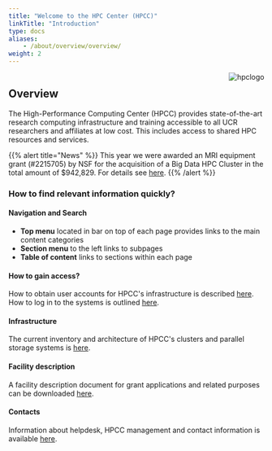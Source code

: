 ```yaml
---
title: "Welcome to the HPC Center (HPCC)"
linkTitle: "Introduction"
type: docs
aliases:
    - /about/overview/overview/
weight: 2
---
```


<img align="right" title="hpclogo" src="/img/background_small.jpg"><img/>

## Overview

The High-Performance Computing Center (HPCC) provides state-of-the-art research computing
infrastructure and training accessible to all UCR researchers and affiliates at low cost. This
includes access to shared HPC resources and services. 

{{% alert title="News" %}}
This year we were awarded an MRI equipment grant (#2215705) by NSF for the acquisition of a Big Data HPC Cluster in the total amount of $942,829. For details see <a href="https://www.nsf.gov/awardsearch/showAward?AWD_ID=2215705&HistoricalAwards=false">here</a>.</li>
{{% /alert %}}

### How to find relevant information quickly?

#### Navigation and Search 

+ __Top menu__ located in bar on top of each page provides links to the main content categories 
+ __Section menu__ to the left links to subpages 
+ __Table of content__ links to sections within each page

#### How to gain access?

How to obtain user accounts for HPCC's infrastructure is described [here](https://hpcc.ucr.edu/about/overview/access/).
How to log in to the systems is outlined [here](https://hpcc.ucr.edu/manuals/access/login/).

#### Infrastructure 

The current inventory and architecture of HPCC's clusters and parallel storage systems is [here](https://hpcc.ucr.edu/about/hardware/overview/).

#### Facility description 

A facility description document for grant applications and related purposes can be downloaded [here](https://goo.gl/43eOwQ).

#### Contacts

Information about helpdesk, HPCC management and contact information is available [here](https://hpcc.ucr.edu/about/overview/people/).


